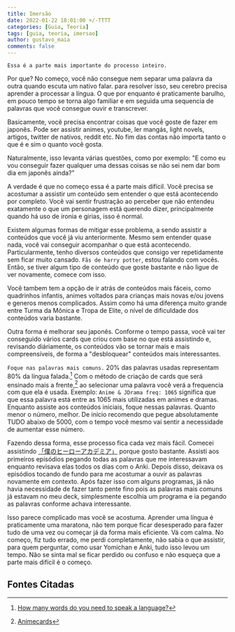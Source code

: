 ```yaml
---
title: Imersão
date: 2022-01-22 18:01:00 +/-TTTT
categories: [Guia, Teoria]
tags: [guia, teoria, imersao]
author: gustavo_maia
comments: false
---
```


`Essa é a parte mais importante do processo inteiro.`

Por que? No começo, você não consegue nem separar uma palavra da outra quando escuta um nativo falar. para resolver isso, seu cerebro precisa aprender a processar a língua. O que por enquanto é praticamente barulho, em pouco tempo se torna algo familiar e em seguida uma sequencia de palavras que você consegue ouvir e transcrever.

Basicamente, você precisa encontrar coisas que você goste de fazer em japonês. Pode ser assistir animes, youtube, ler mangás, light novels, artigos, twitter de nativos, reddit etc. No fim das contas não importa tanto o que é e sim o quanto você gosta.

Naturalmente, isso levanta várias questões, como por exemplo: "E como eu vou conseguir fazer qualquer uma dessas coisas se não sei nem dar bom dia em japonês ainda?"

A verdade é que no começo essa é a parte mais difícil. Você precisa se acostumar a assistir um conteúdo sem entender o que está acontecendo por completo. Você vai sentir frustração ao perceber que não entendeu exatamente o que um personagem está querendo dizer, principalmente quando há uso de ironia e girias, isso é normal.

Existem algumas formas de mitigar esse problema, a sendo assistir a conteúdos que você já viu anteriormente. Mesmo sem entender quase nada, você vai conseguir acompanhar o que está acontecendo. Particularmente, tenho diversos conteúdos que consigo ver repetidamente sem ficar muito cansado. `Fãs de harry potter`, estou falando com vocês. Então, se tiver algum tipo de conteúdo que goste bastante e não ligue de ver novamente, comece com isso.

Você tambem tem a opção de ir atrás de conteúdos mais fáceis, como quadrinhos infantis, animes voltados para crianças mais novas e/ou jovens e generos menos complicados. Assim como há uma diferença muito grande entre Turma da Mônica e Tropa de Elite, o nível de dificuldade dos conteúdos varia bastante.

Outra forma é melhorar seu japonês. Conforme o tempo passa, você vai ter conseguido vários cards que criou com base no que está assistindo e, revisando diáriamente, os conteúdos vão se tornar mais e mais compreensíveis, de forma a "desbloquear" conteúdos mais interessantes.

`Foque nas palavras mais comuns.` 20% das palavras usadas representam 80% da língua falada.[^footnote] Com o método de criação de cards que será ensinado mais a frente,[^fn-nth-2] ao selecionar uma palavra você verá a frequencia com que ela é usada. Exemplo: `Anime & JDrama freq: 1065` significa que que essa palavra está entre as 1065 mais utilizadas em animes e dramas. Enquanto assiste aos conteúdos iniciais, foque nessas palavras. Quanto menor o número, melhor. De início recomendo que pegue absolutamente TUDO abaixo de 5000, com o tempo você mesmo vai sentir a necessidade de aumentar esse número.

Fazendo dessa forma, esse processo fica cada vez mais fácil. Comecei assistindo [「僕のヒーローアカデミア」](https://myanimelist.net/anime/31964/Boku_no_Hero_Academia?suggestion=) porque gosto bastante. Assisti aos primeiros episódios pegando todas as palavras que me interessavam enquanto revisava elas todos os dias com o Anki. Depois disso, deixava os episódios tocando de fundo para me acostumar a ouvir as palavras novamente em contexto. Após fazer isso com alguns programas, já não havia necessidade de fazer tanto pente fino pois as palavras mais comuns já estavam no meu deck, simplesmente escolhia um programa e ia pegando as palavras conforme achava interessante. 

Isso parece complicado mas você se acostuma. Aprender uma língua é praticamente uma maratona, não tem porque ficar desesperado para fazer tudo de uma vez ou começar já da forma mais eficiente. Vá com calma. No começo, fiz tudo errado, me perdi completamente, não sabia o que assistir, para quem perguntar, como usar Yomichan e Anki, tudo isso levou um tempo. Não se sinta mal se ficar perdido ou confuso e não esqueça que a parte mais difícil é o começo.

## Fontes Citadas

[^footnote]: [How many words do you need to speak a language?](https://www.bbc.com/news/world-44569277)
[^fn-nth-2]: [Animecards](https://aprendajp.com/posts/animecards/)